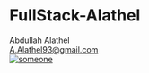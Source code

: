 # FullStack-Alathel
Abdullah Alathel  
A.Alathel93@gmail.com  
<a href="https://ibb.co/eGj9ca"><img src="https://thumb.ibb.co/eGj9ca/someone.jpg" alt="someone" border="0" /></a>
